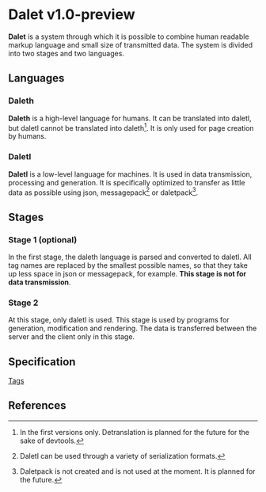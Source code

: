 # Dalet v1.0-preview

**Dalet** is a system through which it is possible to combine human readable markup language and small size of transmitted data. The system is divided into two stages and two languages.

## Languages

### Daleth

**Daleth** is a high-level language for humans. It can be translated into daletl, but daletl cannot be translated into daleth[^1]. It is only used for page creation by humans.

### Daletl

**Daletl** is a low-level language for machines. It is used in data transmission, processing and generation. It is specifically optimized to transfer as little data as possible using json, messagepack[^3] or daletpack[^2].

## Stages

### Stage 1 (optional)

In the first stage, the daleth language is parsed and converted to daletl. All tag names are replaced by the smallest possible names, so that they take up less space in json or messagepack, for example. **This stage is not for data transmission**.

### Stage 2

At this stage, only daletl is used. This stage is used by programs for generation, modification and rendering. The data is transferred between the server and the client only in this stage.

## Specification

[Tags](./tags/main.md)

## References

[^1]: In the first versions only. Detranslation is planned for the future for the sake of devtools.
[^2]: Daletpack is not created and is not used at the moment. It is planned for the future.
[^3]: Daletl can be used through a variety of serialization formats.
